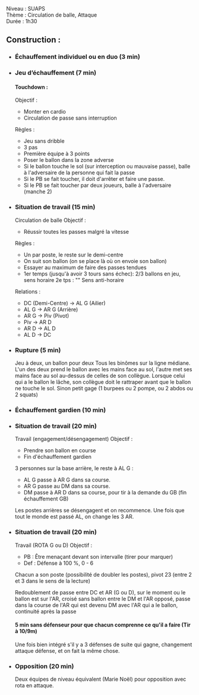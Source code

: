Niveau : SUAPS <br>
Thème : Circulation de balle, Attaque <br>
Durée : 1h30

## Construction :
- ### Échauffement individuel ou en duo (3 min)

- ### Jeu d’échauffement (7 min)
	#### Touchdown :
    Objectif :
    - Monter en cardio
    - Circulation de passe sans interruption

    Règles : 
    - Jeu sans dribble
    - 3 pas
    - Première équipe à 3 points
    - Poser le ballon dans la zone adverse
    - Si le ballon touche le sol (sur interception ou mauvaise passe), balle à l'adversaire de la personne qui fait la passe
    - Si le PB se fait toucher, il doit d'arrêter et faire une passe.
    - Si le PB se fait toucher par deux joueurs, balle à l'adversaire (manche 2)

- ### Situation de travail (15 min)
    Circulation de balle
    Objectif :
    - Réussir toutes les passes malgré la vitesse

    Règles : 
    - Un par poste, le reste sur le demi-centre
    - On suit son ballon (on se place là où on envoie son ballon)
    - Essayer au maximum de faire des passes tendues
    - 1er temps (jusqu'à avoir 3 tours sans échec): 2/3 ballons en jeu, sens horaire
    2e tps : "" Sens anti-horaire

    Relations :
    - DC (Demi-Centre) -> AL G (Ailier)
    - AL G -> AR G (Arrière)
    - AR G -> Piv (Pivot)
    - Piv -> AR D
    - AR D -> AL D
    - AL D -> DC

- ### Rupture (5 min)
    Jeu à deux, un ballon pour deux
    Tous les binômes sur la ligne médiane. L'un des deux prend le ballon avec les mains face au sol, l'autre met ses mains face au sol au-dessus de celles de son collègue.
    Lorsque celui qui a le ballon le lâche, son collègue doit le rattraper avant que le ballon ne touche le sol. 
    Sinon petit gage (1 burpees ou 2 pompe, ou 2 abdos ou 2 squats)

- ### Échauffement gardien (10 min)

- ### Situation de travail (20 min)
    Travail (engagement/désengagement)
    Objectif :
    - Prendre son ballon en course
    - Fin d'échauffement gardien

    3 personnes sur la base arrière, le reste à AL G :
    - AL G passe à AR G dans sa course.
    - AR G passe au DM dans sa course.
    - DM passe à AR D dans sa course, pour tir à la demande du GB (fin échauffement GB)

    Les postes arrières se désengagent et on recommence. Une fois que tout le monde est passé AL, on change les 3 AR.


- ### Situation de travail (20 min)
    Travail (ROTA G ou D)
    Objectif :
    - PB : Être menaçant devant son intervalle (tirer pour marquer)
    - Def : Défense à 100 %, 0 - 6 

    Chacun a son poste (possibilité de doubler les postes), pivot 23 (entre 2 et 3 dans le sens de la lecture)

    Redoublement de passe entre DC et AR (G ou D), sur le moment ou le ballon est sur l'AR, croisé sans ballon entre le DM et l'AR opposé, passe dans la course de l'AR qui est devenu DM avec l'AR qui a le ballon, continuité après la passe
	
    #### 5 min sans défenseur pour que chacun comprenne ce qu'il a faire (Tir à 10/9m)

    Une fois bien intégré s'il y a 3 défenses de suite qui gagne, changement attaque défense, et on fait la même chose.

- ### Opposition (20 min)
	Deux équipes de niveau équivalent (Marie Noël) pour opposition avec rota en attaque.
